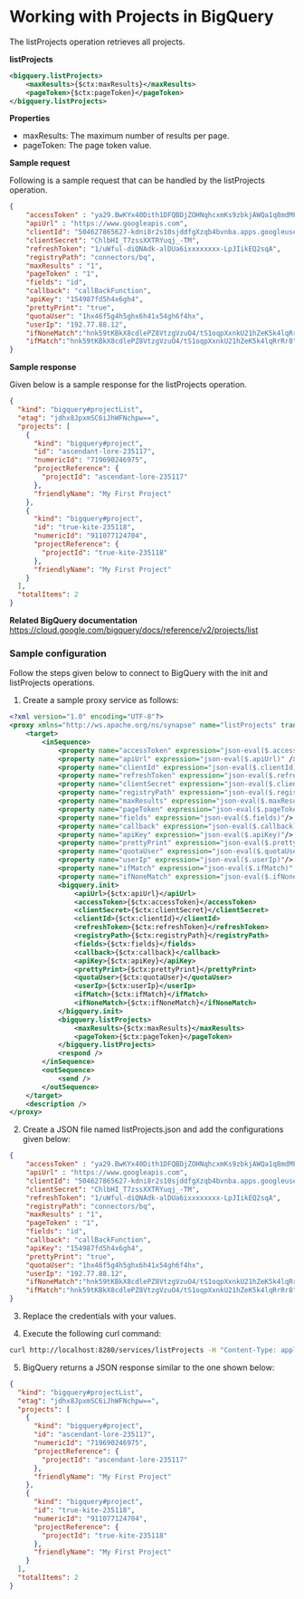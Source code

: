 # Working with Projects in BigQuery

The listProjects operation retrieves all projects.

**listProjects**
```xml
<bigquery.listProjects>
    <maxResults>{$ctx:maxResults}</maxResults>
    <pageToken>{$ctx:pageToken}</pageToken>
</bigquery.listProjects>
```

**Properties**
* maxResults: The maximum number of results per page.
* pageToken: The page token value.

**Sample request**

Following is a sample request that can be handled by the listProjects operation.

```json
{
    "accessToken" : "ya29.BwKYx40Dith1DFQBDjZOHNqhcxmKs9zbkjAWQa1q8mdMFndp2-q8ifG66fwprOigRwKSNw",
    "apiUrl" : "https://www.googleapis.com",
    "clientId": "504627865627-kdni8r2s10sjddfgXzqb4bvnba.apps.googleusercontent.com",
    "clientSecret": "ChlbHI_T7zssXXTRYuqj_-TM",
    "refreshToken": "1/uWful-diQNAdk-alDUa6ixxxxxxxx-LpJIikEQ2sqA",
    "registryPath": "connectors/bq",
    "maxResults" : "1",
    "pageToken" : "1",
    "fields": "id",
    "callback": "callBackFunction",
    "apiKey": "154987fd5h4x6gh4",
    "prettyPrint": "true",
    "quotaUser": "1hx46f5g4h5ghx6h41x54gh6f4hx",
    "userIp": "192.77.88.12",
    "ifNoneMatch":"hnk59tKBkX8cdlePZ8VtzgVzuO4/tS1oqpXxnkU21hZeK5k4lqRrRr8",
    "ifMatch":"hnk59tKBkX8cdlePZ8VtzgVzuO4/tS1oqpXxnkU21hZeK5k4lqRrRr8"
}
```

**Sample response**

Given below is a sample response for the listProjects operation.

```json
{
  "kind": "bigquery#projectList",
  "etag": "jdhx8JpxmSC6iJhWFNchpw==",
  "projects": [
    {
      "kind": "bigquery#project",
      "id": "ascendant-lore-235117",
      "numericId": "719690246975",
      "projectReference": {
        "projectId": "ascendant-lore-235117"
      },
      "friendlyName": "My First Project"
    },
    {
      "kind": "bigquery#project",
      "id": "true-kite-235118",
      "numericId": "911077124704",
      "projectReference": {
        "projectId": "true-kite-235118"
      },
      "friendlyName": "My First Project"
    }
  ],
  "totalItems": 2
}
```
**Related BigQuery documentation**
https://cloud.google.com/bigquery/docs/reference/v2/projects/list

### Sample configuration

Follow the steps given below to connect to BigQuery with the init and listProjects operations.

1. Create a sample proxy service as follows:

```xml
<?xml version="1.0" encoding="UTF-8"?>
<proxy xmlns="http://ws.apache.org/ns/synapse" name="listProjects" transports="https,http" statistics="disable" trace="disable" startOnLoad="true">
    <target>
        <inSequence>
            <property name="accessToken" expression="json-eval($.accessToken)" />
            <property name="apiUrl" expression="json-eval($.apiUrl)" />
            <property name="clientId" expression="json-eval($.clientId)"/>
            <property name="refreshToken" expression="json-eval($.refreshToken)"/>
            <property name="clientSecret" expression="json-eval($.clientSecret)"/>
            <property name="registryPath" expression="json-eval($.registryPath)"/>
            <property name="maxResults" expression="json-eval($.maxResults)" />
            <property name="pageToken" expression="json-eval($.pageToken)" />
            <property name="fields" expression="json-eval($.fields)"/>
            <property name="callback" expression="json-eval($.callback)"/>
            <property name="apiKey" expression="json-eval($.apiKey)"/>
            <property name="prettyPrint" expression="json-eval($.prettyPrint)"/>
            <property name="quotaUser" expression="json-eval($.quotaUser)"/>
            <property name="userIp" expression="json-eval($.userIp)"/>
            <property name="ifMatch" expression="json-eval($.ifMatch)" />
            <property name="ifNoneMatch" expression="json-eval($.ifNoneMatch)" />
            <bigquery.init>
                <apiUrl>{$ctx:apiUrl}</apiUrl>
                <accessToken>{$ctx:accessToken}</accessToken>
                <clientSecret>{$ctx:clientSecret}</clientSecret>
                <clientId>{$ctx:clientId}</clientId>
                <refreshToken>{$ctx:refreshToken}</refreshToken>
                <registryPath>{$ctx:registryPath}</registryPath>
                <fields>{$ctx:fields}</fields>
                <callback>{$ctx:callback}</callback>
                <apiKey>{$ctx:apiKey}</apiKey>
                <prettyPrint>{$ctx:prettyPrint}</prettyPrint>
                <quotaUser>{$ctx:quotaUser}</quotaUser>
                <userIp>{$ctx:userIp}</userIp>
                <ifMatch>{$ctx:ifMatch}</ifMatch>
                <ifNoneMatch>{$ctx:ifNoneMatch}</ifNoneMatch>
            </bigquery.init>
            <bigquery.listProjects>
                <maxResults>{$ctx:maxResults}</maxResults>
                <pageToken>{$ctx:pageToken}</pageToken>
            </bigquery.listProjects>
            <respond />
        </inSequence>
        <outSequence>
            <send />
        </outSequence>
    </target>
    <description />
</proxy>
```
2. Create a JSON file named listProjects.json and add the configurations given below:

```json
{
    "accessToken" : "ya29.BwKYx40Dith1DFQBDjZOHNqhcxmKs9zbkjAWQa1q8mdMFndp2-q8ifG66fwprOigRwKSNw",
    "apiUrl" : "https://www.googleapis.com",
    "clientId": "504627865627-kdni8r2s10sjddfgXzqb4bvnba.apps.googleusercontent.com",
    "clientSecret": "ChlbHI_T7zssXXTRYuqj_-TM",
    "refreshToken": "1/uWful-diQNAdk-alDUa6ixxxxxxxx-LpJIikEQ2sqA",
    "registryPath": "connectors/bq",
    "maxResults" : "1",
    "pageToken" : "1",
    "fields": "id",
    "callback": "callBackFunction",
    "apiKey": "154987fd5h4x6gh4",
    "prettyPrint": "true",
    "quotaUser": "1hx46f5g4h5ghx6h41x54gh6f4hx",
    "userIp": "192.77.88.12",
    "ifNoneMatch":"hnk59tKBkX8cdlePZ8VtzgVzuO4/tS1oqpXxnkU21hZeK5k4lqRrRr8",
    "ifMatch":"hnk59tKBkX8cdlePZ8VtzgVzuO4/tS1oqpXxnkU21hZeK5k4lqRrRr8"
}
```

3. Replace the credentials with your values.

4. Execute the following curl command:

```bash
curl http://localhost:8280/services/listProjects -H "Content-Type: application/json" -d @listProjects.json
```
5. BigQuery returns a JSON response similar to the one shown below:
 
```json
{
  "kind": "bigquery#projectList",
  "etag": "jdhx8JpxmSC6iJhWFNchpw==",
  "projects": [
    {
      "kind": "bigquery#project",
      "id": "ascendant-lore-235117",
      "numericId": "719690246975",
      "projectReference": {
        "projectId": "ascendant-lore-235117"
      },
      "friendlyName": "My First Project"
    },
    {
      "kind": "bigquery#project",
      "id": "true-kite-235118",
      "numericId": "911077124704",
      "projectReference": {
        "projectId": "true-kite-235118"
      },
      "friendlyName": "My First Project"
    }
  ],
  "totalItems": 2
}
```
